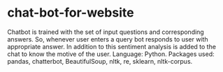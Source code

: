 # chat-bot-for-website
Chatbot is trained with the set of input questions and corresponding answers. So, whenever user enters a query bot responds to user with appropriate answer. In addition to this sentiment analysis is added to the chat to know the motive of the user. Language: Python. Packages used: pandas, chatterbot, BeautifulSoup, nltk, re, sklearn, nltk-corpus.
